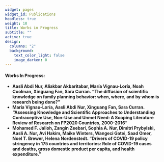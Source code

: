 ```yaml
---
widget: pages
widget_id: Publications
headless: true
weight: 10
title: Works in Progress
subtitle: ""
active: true
design:
  columns: "2"
  background:
    text_color_light: false
    image_darken: 0
---
```



#### **Works In Progress:**

* **Aasli Abdi Nur, Aliakbar Akbaritabar, María Vignau-Loría, Noah Coolman, Xinguang Fan, Sara Curran. “The diffusion of scientific knowledge on family planning behavior: when, where, and by whom is research being done?”**
* **María Vignau-Loría, Aasli Abdi Nur, Xinguang Fan, Sara Curran. “Assessing Knowledge and Scientific Approaches to Understanding Contraceptive Use, Non-Use and Unmet Need: A Scoping Literature Review of Research on FP2020 Countries, 2000-2016”**
* **Mohamed F. Jalloh, Zangin Zeebari, Sophia A. Nur, Dimitri Prybylski, Aasli A. Nur, Avi Hakim, Maike Winters, Wangeci Gatei, Saad Omer, Noel T. Brewer, Helena Nordenstedt. “Drivers of COVID-19 policy stringency in 175 countries and territories: Role of COVID-19 cases and deaths, gross domestic product per capita, and health expenditure.”**
